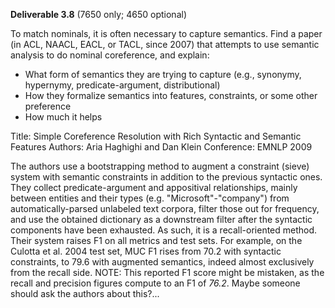 **Deliverable 3.8** (7650 only; 4650 optional)

To match nominals, it is often necessary to capture semantics. Find a paper (in ACL, NAACL, EACL, or TACL, since 2007) that attempts to use semantic analysis to do nominal coreference, and explain:

- What form of semantics they are trying to capture (e.g., synonymy, hypernymy, predicate-argument, distributional)
- How they formalize semantics into features, constraints, or some other preference
- How much it helps

Title: Simple Coreference Resolution with Rich Syntactic and Semantic Features
Authors: Aria Haghighi and Dan Klein
Conference: EMNLP 2009

The authors use a bootstrapping method to augment a constraint (sieve) system with semantic constraints in addition to the previous syntactic ones. They collect predicate-argument and appositival relationships, mainly between entities and their types (e.g. "Microsoft"-"company") from automatically-parsed unlabeled text corpora, filter those out for frequency, and use the obtained dictionary as a downstream filter after the syntactic components have been exhausted. As such, it is a recall-oriented method. Their system raises F1 on all metrics and test sets. For example, on the Culotta et al. 2004 test set, MUC F1 rises from 70.2 with syntactic constraints, to 79.6 with augmented semantics, indeed almost exclusively from the recall side.
NOTE: This reported F1 score might be mistaken, as the recall and precision figures compute to an F1 of *76.2*. Maybe someone should ask the authors about this?...
